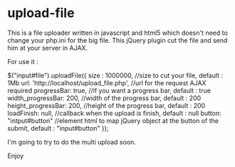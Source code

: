 upload-file
===========

This is a file uploader written in javascript and html5 which doesn't need to change your php.ini for the big file. This jQuery plugin cut the file and send him at your server in AJAX.

For use it :

  $("input#file").uploadFile({
		size : 1000000,                           //size to cut your file,                                          default : 1Mb
		url: 'http://localhost/upload_file.php',  //url for the request AJAX                                        required
		progressBar: true,                        //if you want a progress bar,                                     default : true
		width_progressBar: 200,                   //width of the progress bar,                                      default : 200
		height_progressBar: 200,                  //height of the progress bar,                                     default : 200
		loadFinish: null,                         //callback when the upload is finish,                             default : null
		button: "intput#button"                   //element html to map jQuery object at the button of the submit,  default : "input#button"
	});

I'm going to try to do the multi upload soon. 

Enjoy